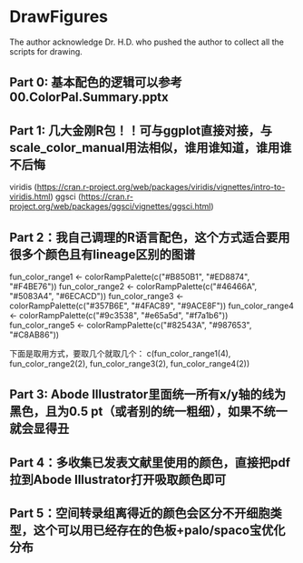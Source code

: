 # DrawFigures
The author acknowledge Dr. H.D. who pushed the author to collect all the scripts for drawing.

## Part 0: 基本配色的逻辑可以参考00.ColorPal.Summary.pptx

## Part 1: 几大金刚R包！！可与ggplot直接对接，与scale_color_manual用法相似，谁用谁知道，谁用谁不后悔

viridis (https://cran.r-project.org/web/packages/viridis/vignettes/intro-to-viridis.html)
ggsci (https://cran.r-project.org/web/packages/ggsci/vignettes/ggsci.html)

## Part 2：我自己调理的R语言配色，这个方式适合要用很多个颜色且有lineage区别的图谱
fun_color_range1 <- colorRampPalette(c("#B850B1", "#ED8874", "#F4BE76"))
fun_color_range2 <- colorRampPalette(c("#46466A", "#5083A4", "#6ECACD"))
fun_color_range3 <- colorRampPalette(c("#357B6E", "#4FAC89", "#9ACE8F"))
fun_color_range4 <- colorRampPalette(c("#9c3538", "#e65a5d", "#f7a1b6"))
fun_color_range5 <- colorRampPalette(c("#82543A", "#987653", "#C8AB86"))

下面是取用方式，要取几个就取几个：
c(fun_color_range1(4), fun_color_range2(2), fun_color_range3(2), fun_color_range4(2))

## Part 3: Abode Illustrator里面统一所有x/y轴的线为黑色，且为0.5 pt（或者别的统一粗细），如果不统一就会显得丑

## Part 4：多收集已发表文献里使用的颜色，直接把pdf拉到Abode Illustrator打开吸取颜色即可

## Part 5：空间转录组离得近的颜色会区分不开细胞类型，这个可以用已经存在的色板+palo/spaco宝优化分布
